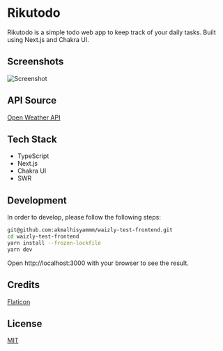 # Rikutodo

Rikutodo is a simple todo web app to keep track of your daily tasks. Built using Next.js and Chakra UI.

## Screenshots

![Screenshot](https://akmalhisyam.s3.ap-southeast-1.amazonaws.com/projects/previews/rikutodo_preview.png)

## API Source

[Open Weather API](https://openweathermap.org/api)

## Tech Stack

- TypeScript
- Next.js
- Chakra UI
- SWR

## Development

In order to develop, please follow the following steps:

```bash
git@github.com:akmalhisyammm/waizly-test-frontend.git
cd waizly-test-frontend
yarn install --frozen-lockfile
yarn dev
```

Open http://localhost:3000 with your browser to see the result.

## Credits

[Flaticon](https://www.flaticon.com/)

## License

[MIT](./LICENSE)
